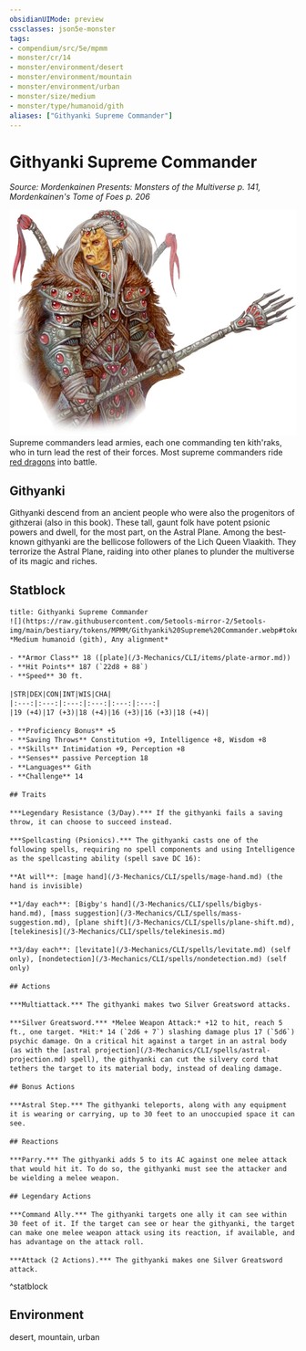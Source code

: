 ```yaml
---
obsidianUIMode: preview
cssclasses: json5e-monster
tags:
- compendium/src/5e/mpmm
- monster/cr/14
- monster/environment/desert
- monster/environment/mountain
- monster/environment/urban
- monster/size/medium
- monster/type/humanoid/gith
aliases: ["Githyanki Supreme Commander"]
---
```

# Githyanki Supreme Commander
*Source: Mordenkainen Presents: Monsters of the Multiverse p. 141, Mordenkainen's Tome of Foes p. 206*  

![](https://raw.githubusercontent.com/5etools-mirror-2/5etools-img/main/bestiary/MPMM/Githyanki%20Supreme%20Commander.webp#right)  
Supreme commanders lead armies, each one commanding ten kith'raks, who in turn lead the rest of their forces. Most supreme commanders ride [red dragons](/3-Mechanics/CLI/bestiary/dragon/adult-red-dragon.md) into battle.

## Githyanki

Githyanki descend from an ancient people who were also the progenitors of githzerai (also in this book). These tall, gaunt folk have potent psionic powers and dwell, for the most part, on the Astral Plane. Among the best-known githyanki are the bellicose followers of the Lich Queen Vlaakith. They terrorize the Astral Plane, raiding into other planes to plunder the multiverse of its magic and riches.


## Statblock

```ad-statblock
title: Githyanki Supreme Commander
![](https://raw.githubusercontent.com/5etools-mirror-2/5etools-img/main/bestiary/tokens/MPMM/Githyanki%20Supreme%20Commander.webp#token)
*Medium humanoid (gith), Any alignment*

- **Armor Class** 18 ([plate](/3-Mechanics/CLI/items/plate-armor.md))
- **Hit Points** 187 (`22d8 + 88`) 
- **Speed** 30 ft.

|STR|DEX|CON|INT|WIS|CHA|
|:---:|:---:|:---:|:---:|:---:|:---:|
|19 (+4)|17 (+3)|18 (+4)|16 (+3)|16 (+3)|18 (+4)|

- **Proficiency Bonus** +5
- **Saving Throws** Constitution +9, Intelligence +8, Wisdom +8
- **Skills** Intimidation +9, Perception +8
- **Senses** passive Perception 18
- **Languages** Gith
- **Challenge** 14

## Traits

***Legendary Resistance (3/Day).*** If the githyanki fails a saving throw, it can choose to succeed instead.

***Spellcasting (Psionics).*** The githyanki casts one of the following spells, requiring no spell components and using Intelligence as the spellcasting ability (spell save DC 16):

**At will**: [mage hand](/3-Mechanics/CLI/spells/mage-hand.md) (the hand is invisible)

**1/day each**: [Bigby's hand](/3-Mechanics/CLI/spells/bigbys-hand.md), [mass suggestion](/3-Mechanics/CLI/spells/mass-suggestion.md), [plane shift](/3-Mechanics/CLI/spells/plane-shift.md), [telekinesis](/3-Mechanics/CLI/spells/telekinesis.md)

**3/day each**: [levitate](/3-Mechanics/CLI/spells/levitate.md) (self only), [nondetection](/3-Mechanics/CLI/spells/nondetection.md) (self only)

## Actions

***Multiattack.*** The githyanki makes two Silver Greatsword attacks.

***Silver Greatsword.*** *Melee Weapon Attack:* +12 to hit, reach 5 ft., one target. *Hit:* 14 (`2d6 + 7`) slashing damage plus 17 (`5d6`) psychic damage. On a critical hit against a target in an astral body (as with the [astral projection](/3-Mechanics/CLI/spells/astral-projection.md) spell), the githyanki can cut the silvery cord that tethers the target to its material body, instead of dealing damage.

## Bonus Actions

***Astral Step.*** The githyanki teleports, along with any equipment it is wearing or carrying, up to 30 feet to an unoccupied space it can see.

## Reactions

***Parry.*** The githyanki adds 5 to its AC against one melee attack that would hit it. To do so, the githyanki must see the attacker and be wielding a melee weapon.

## Legendary Actions

***Command Ally.*** The githyanki targets one ally it can see within 30 feet of it. If the target can see or hear the githyanki, the target can make one melee weapon attack using its reaction, if available, and has advantage on the attack roll.

***Attack (2 Actions).*** The githyanki makes one Silver Greatsword attack.
```
^statblock

## Environment

desert, mountain, urban